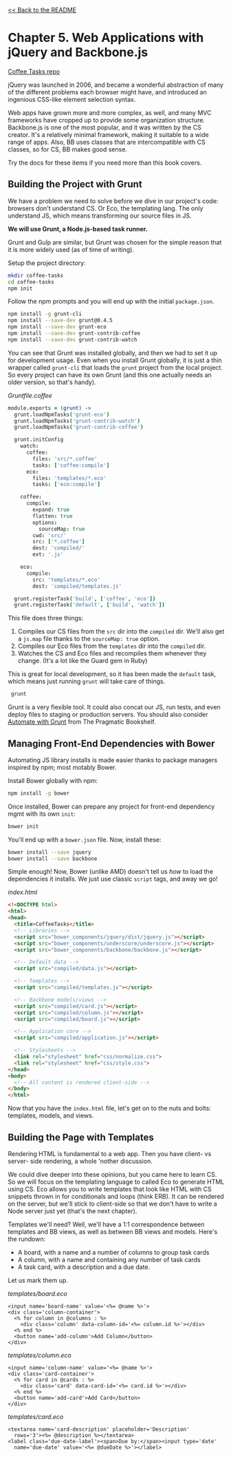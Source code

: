 [&lt;&lt; Back to the README](README.md)

# Chapter 5. Web Applications with jQuery and Backbone.js

[Coffee Tasks repo](https://github.com/trueheart78/cs-coffee-tasks)

jQuery was launched in 2006, and became a wonderful abstraction of many of the
different problems each browser might have, and introduced an ingenious CSS-like
element selection syntax.

Web apps have grown more and more complex, as well, and many MVC frameworks have
cropped up to provide some organization structure. Backbone.js is one of the
most popular, and it was written by the CS creator. It's a relatively minimal
framework, making it suitable to a wide range of apps. Also, BB uses classes
that are intercompatible with CS classes, so for CS, BB makes good sense.

Try the docs for these items if you need more than this book covers.

## Building the Project with Grunt

We have a problem we need to solve before we dive in our project's code:
browsers don't understand CS. Or Eco, the templating lang. The only understand
JS, which means transforming our source files in JS.

**We will use Grunt, a Node.js-based task runner.**

Grunt and Gulp are similar, but Grunt was chosen for the simple reason that it
is more widely used (as of time of writing).

Setup the project directory:

```sh
mkdir coffee-tasks
cd coffee-tasks
npm init
```

Follow the npm prompts and you will end up with the initial `package.json`.

```sh
npm install -g grunt-cli
npm install --save-dev grunt@0.4.5
npm install --save-dev grunt-eco
npm install --save-dev grunt-contrib-coffee
npm install --save-dev grunt-contrib-watch
```

You can see that Grunt was installed globally, and then we had to set it up for
development usage. Even when you install Grunt globally, it is just a thin
wrapper called `grunt-cli` that loads the `grunt` project from the local 
project. So every project can have its own Grunt (and this one actually needs
an older version, so that's handy).

*Gruntfile.coffee*

```coffee
module.exports = (grunt) ->
  grunt.loadNpmTasks('grunt-eco')
  grunt.loadNpmTasks('grunt-contrib-watch')
  grunt.loadNpmTasks('grunt-contrib-coffee')

  grunt.initConfig
    watch:
      coffee:
        files: 'src/*.coffee'
        tasks: ['coffee:compile']
      eco:
        files: 'templates/*.eco'
        tasks: ['eco:compile']

    coffee:
      compile:
        expand: true
        flatten: true
        options:
          sourceMap: true
        cwd: 'src/'
        src: ['*.coffee']
        dest: 'compiled/'
        ext: '.js'

    eco:
      compile:
        src: 'templates/*.eco'
        dest: 'compiled/templates.js'

  grunt.registerTask('build', ['coffee', 'eco'])
  grunt.registerTask('default', ['build', 'watch'])
```
This file does three things:

1. Compiles our CS files from the `src` dir into the `compiled` dir.
   We'll also get a `js.map` file thanks to the `sourceMap: true` option.
2. Compiles our Eco files from the `templates` dir into the `compiled` dir.
3. Watches the CS and Eco files and recompiles them whenever they change.
   (It's a lot like the Guard gem in Ruby)

This is great for local development, so it has been made the `default` task,
which means just running `grunt` will take care of things.

```sh
 grunt
```

Grunt is a very flexible tool. It could also concat our JS, run tests, and
even deploy files to staging or production servers. You should also consider
[Automate with Grunt](https://pragprog.com/book/bhgrunt/automate-with-grunt)
from The Pragmatic Bookshelf.

## Managing Front-End Dependencies with Bower

Automating JS library installs is made easier thanks to package managers
inspired by npm; most motably Bower.

Install Bower globally with npm:

```sh
npm install -g bower
```

Once installed, Bower can prepare any project for front-end dependency mgmt
with its own `init`:

```sh
bower init
```

You'll end up with a `bower.json` file. Now, install these:

```sh
bower install --save jquery
bower install --save backbone
```

Simple enough! Now, Bower (unlike AMD) doesn't tell us *how* to load the
dependencies it installs. We just use classic `script` tags, and away we go!

*index.html*

```html
<!<DOCTYPE html>
<html>
<head>
  <title>CoffeeTasks</title>
  <!-- Libraries -->
  <script src="bower_components/jquery/dist/jquery.js"></script>
  <script src="bower_components/underscore/underscore.js"></script>
  <script src="bower_components/backbone/backbone.js"></script>

  <!-- Default data -->
  <script src="compiled/data.js"></script>

  <!-- Templates -->
  <script src="compiled/templates.js"></script>

  <!-- Backbone models/views -->
  <script src="compiled/card.js"></script>
  <script src="compiled/column.js"></script>
  <script src="compiled/board.js"></script>

  <!-- Application core -->
  <script src="compiled/application.js"></script>

  <!-- Stylesheets -->
  <link rel="stylesheet" href="css/normalize.css">
  <link rel="stylesheet" href="css/style.css">
</head>
<body>
  <!-- All content is rendered client-side -->
</body>
</html>
```

Now that you have the `index.html` file, let's get on to the nuts and bolts:
templates, models, and views.

## Building the Page with Templates

Rendering HTML is fundamental to a web app. Then you have client- vs server-
side rendering, a whole 'nother discussion.

We could dive deeper into these opinions, but you came here to learn CS. So we
will focus on the templating language to called Eco to generate HTML using CS.
Eco allows you to write templates that look like HTML with CS snippets thrown
in for conditionals and loops (think ERB). It can be rendered on the server,
but we'll stick to client-side so that we don't have to write a Node server
just yet (that's the next chapter).

Templates we'll need? Well, we'll have a 1:1 correspondence between templates
and BB views, as well as between BB views and models. Here's the rundown:

+ A board, with a name and a number of columns to group task cards
+ A column, with a name and containing any number of task cards
+ A task card, with a description and a due date.

Let us mark them up.

*templates/board.eco*

```eco
<input name='board-name' value='<%= @name %>'>
<div class='column-container'>
  <% for column in @columns : %>
    <div class='column' data-column-id='<%= column.id %>'></div>
  <% end %>
  <button name='add-column'>Add Column</button>
</div>
```

*templates/column.eco*

```eco
<input name='column-name' value='<%= @name %>'>
<div class='card-container'>
  <% for card in @cards : %>
    <div class='card' data-card-id='<%= card.id %>'></div>
  <% end %>
  <button name='add-card'>Add Card</button>
</div>
```

*templates/card.eco*

```eco
<textarea name='card-description' placeholder='Description'
  rows='3'><%= @description %></textarea>
<label class='due-date-label'><span>Due by:</span><input type='date'
  name='due-date' value='<%= @dueDate %>'></label>
```



